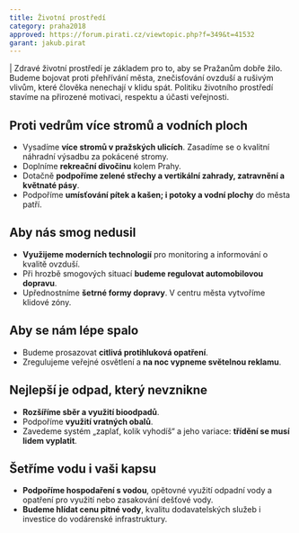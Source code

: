 ```yaml
---
title: Životní prostředí
category: praha2018
approved: https://forum.pirati.cz/viewtopic.php?f=349&t=41532
garant: jakub.pirat
---
```


| Zdravé životní prostředí je základem pro to, aby se Pražanům dobře žilo. Budeme bojovat proti přehřívání města, znečisťování ovzduší a rušivým vlivům, které člověka nenechají v klidu spát. Politiku životního prostředí stavíme na přirozené motivaci, respektu a účasti veřejnosti.

## Proti vedrům více stromů a vodních ploch

- Vysadíme **více stromů v pražských ulicích**. Zasadíme se o kvalitní náhradní výsadbu za pokácené stromy.  
- Doplníme **rekreační divočinu** kolem Prahy.  
- Dotačně **podpoříme zelené střechy a vertikální zahrady, zatravnění a květnaté pásy**.
- Podpoříme **umísťování pítek a kašen; i potoky a vodní plochy** do města patří.

## Aby nás smog nedusil

- **Využijeme moderních technologií** pro monitoring a informování o kvalitě ovzduší.  
- Při hrozbě smogových situací **budeme regulovat automobilovou dopravu**.  
- Upřednostníme **šetrné formy dopravy**. V centru města vytvoříme klidové zóny.

## Aby se nám lépe spalo

- Budeme prosazovat **citlivá protihluková opatření**.  
- Zregulujeme veřejné osvětlení a **na noc vypneme světelnou reklamu**.

## Nejlepší je odpad, který nevznikne

- **Rozšíříme sběr a využití bioodpadů**.  
- Podpoříme **využití vratných obalů**. 
- Zavedeme systém „zaplať, kolik vyhodíš“ a jeho variace: **třídění se musí lidem vyplatit**.

## Šetříme vodu i vaši kapsu

- **Podpoříme hospodaření s vodou**, opětovné využití odpadní vody a opatření pro využití nebo zasakování dešťové vody.  
- **Budeme hlídat cenu pitné vody**, kvalitu dodavatelských služeb i investice do vodárenské infrastruktury.
